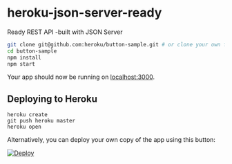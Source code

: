 # heroku-json-server-ready
Ready REST API -built with JSON Server



```sh
git clone git@github.com:heroku/button-sample.git # or clone your own fork
cd button-sample
npm install
npm start
```

Your app should now be running on [localhost:3000](http://localhost:3000/).

## Deploying to Heroku

```
heroku create
git push heroku master
heroku open
```

Alternatively, you can deploy your own copy of the app using this button:

[![Deploy](https://www.herokucdn.com/deploy/button.svg)](https://heroku.com/deploy?template=https://github.com/jagadeeshthegeek/heroku-json-server-ready)

